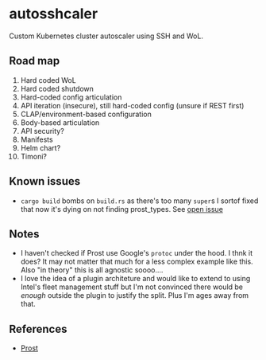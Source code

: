 # autosshcaler

Custom Kubernetes cluster autoscaler using SSH and WoL.

## Road map

1. Hard coded WoL
1. Hard coded shutdown
1. Hard-coded config articulation
1. API iteration (insecure), still hard-coded config (unsure if REST first)
1. CLAP/environment-based configuration
1. Body-based articulation
1. API security?
1. Manifests
1. Helm chart?
1. Timoni?

## Known issues

- `cargo build` bombs on `build.rs` as there's too many `super`s
  I sortof fixed that now it's dying on not finding prost_types.
  See [open issue](https://github.com/tokio-rs/prost/issues/727)

## Notes

- I haven't checked if Prost use Google's `protoc` under the hood.
  I thnk it does?
  It may not matter that much for a less complex example like this.
  Also "in theory" this is all agnostic soooo....
- I love the idea of a plugin architeture and would like to extend to using
  Intel's fleet management stuff but I'm not convinced there would be _enough_
  outside the plugin to justify the split.
  Plus I'm ages away from that.

## References

- [Prost](https://github.com/tokio-rs/prost)
